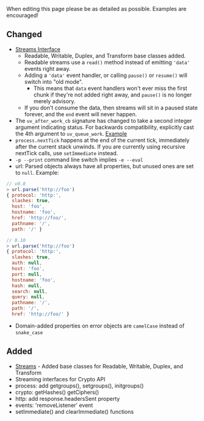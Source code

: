 When editing this page please be as detailed as possible. Examples are encouraged!

## Changed

* [Streams Interface](https://github.com/joyent/node/blob/master/doc/api/stream.markdown)
  * Readable, Writable, Duplex, and Transform base classes added.
  * Readable streams use a `read()` method instead of emitting `'data'` events right away.
  * Adding a `'data'` event handler, or calling `pause()` or `resume()` will switch into "old mode".
    * This means that `data` event handlers won't ever miss the first chunk if they're not added right away, and `pause()` is no longer merely advisory.
  * If you don't consume the data, then streams will sit in a paused state forever, and the `end` event will never happen.
* The `uv_after_work_cb` signature has changed to take a second integer argument indicating status.  For backwards compatibility, explicitly cast the 4th argument to `uv_queue_work`.  [Example](https://github.com/rbranson/node-ffi/commit/fdeff41ae8b1cca31d4707d7b61253c45181b8fa)
* `process.nextTick` happens at the end of the current tick, immediately after the current stack unwinds.  If you are currently using recursive nextTick calls, use `setImmediate` instead.
* `-p --print` command line switch implies `-e --eval`
* url: Parsed objects always have all properties, but unused ones are set to `null`.  Example:

``` js
// v0.8
> url.parse('http://foo')
{ protocol: 'http:',
  slashes: true,
  host: 'foo',
  hostname: 'foo',
  href: 'http://foo/',
  pathname: '/',
  path: '/' }

// 0.10
> url.parse('http://foo')
{ protocol: 'http:',
  slashes: true,
  auth: null,
  host: 'foo',
  port: null,
  hostname: 'foo',
  hash: null,
  search: null,
  query: null,
  pathname: '/',
  path: '/',
  href: 'http://foo/' }
```
* Domain-added properties on error objects are `camelCase` instead of `snake_case`

## Added

* [Streams](https://github.com/joyent/node/blob/master/doc/api/stream.markdown) - Added base classes for Readable, Writable, Duplex, and Transform
* Streaming interfaces for Crypto API
* process: add getgroups(), setgroups(), initgroups()
* crypto: getHashes() getCiphers()
* http: add response.headersSent property
* events: 'removeListener' event
* setImmediate() and clearImmediate() functions
